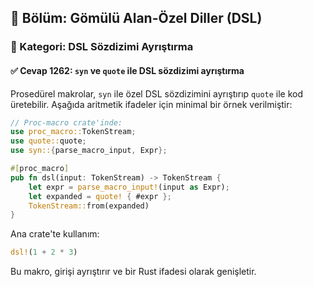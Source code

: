 ## 📘 Bölüm: Gömülü Alan-Özel Diller (DSL)
### 🔹 Kategori: DSL Sözdizimi Ayrıştırma
#### ✅ Cevap 1262: `syn` ve `quote` ile DSL sözdizimi ayrıştırma

Prosedürel makrolar, `syn` ile özel DSL sözdizimini ayrıştırıp `quote` ile kod üretebilir. Aşağıda aritmetik ifadeler için minimal bir örnek verilmiştir:

```rust
// Proc-macro crate'inde:
use proc_macro::TokenStream;
use quote::quote;
use syn::{parse_macro_input, Expr};

#[proc_macro]
pub fn dsl(input: TokenStream) -> TokenStream {
    let expr = parse_macro_input!(input as Expr);
    let expanded = quote! { #expr };
    TokenStream::from(expanded)
}
```

Ana crate'te kullanım:
```rust
dsl!(1 + 2 * 3)
```

Bu makro, girişi ayrıştırır ve bir Rust ifadesi olarak genişletir.
